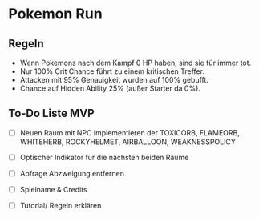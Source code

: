 # Pokemon Run

## Regeln

- Wenn Pokemons nach dem Kampf 0 HP haben, sind sie für immer tot.
- Nur 100% Crit Chance führt zu einem kritischen Treffer.
- Attacken mit 95% Genauigkeit wurden auf 100% gebufft.
- Chance auf Hidden Ability 25% (außer Starter da 0%).

## To-Do Liste MVP
- [ ] Neuen Raum mit NPC implementieren der TOXICORB, FLAMEORB, WHITEHERB, ROCKYHELMET, AIRBALLOON, WEAKNESSPOLICY 
- [ ] Optischer Indikator für die nächsten beiden Räume
- [ ] Abfrage Abzweigung entfernen
- [ ] Spielname & Credits
- [ ] Tutorial/ Regeln erklären

